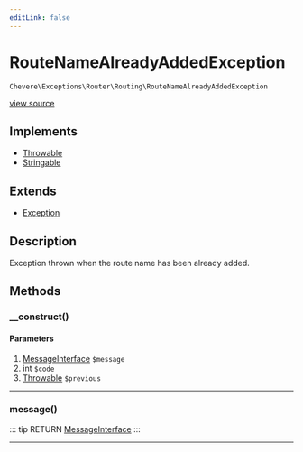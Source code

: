```yaml
---
editLink: false
---
```


# RouteNameAlreadyAddedException

`Chevere\Exceptions\Router\Routing\RouteNameAlreadyAddedException`

[view source](https://github.com/chevere/chevere/blob/master/Router/Routing/RouteNameAlreadyAddedException.php)

## Implements

- [Throwable](https://www.php.net/manual/class.throwable)
- [Stringable](https://www.php.net/manual/class.stringable)

## Extends

- [Exception](../../Core/Exception.md)

## Description

Exception thrown when the route name has been already added.

## Methods

### __construct()

#### Parameters

1. [MessageInterface](../../../Interfaces/Message/MessageInterface.md) `$message`
2. int `$code`
3. [Throwable](https://www.php.net/manual/class.throwable) `$previous`

---

### message()

::: tip RETURN
[MessageInterface](../../../Interfaces/Message/MessageInterface.md)
:::

---
